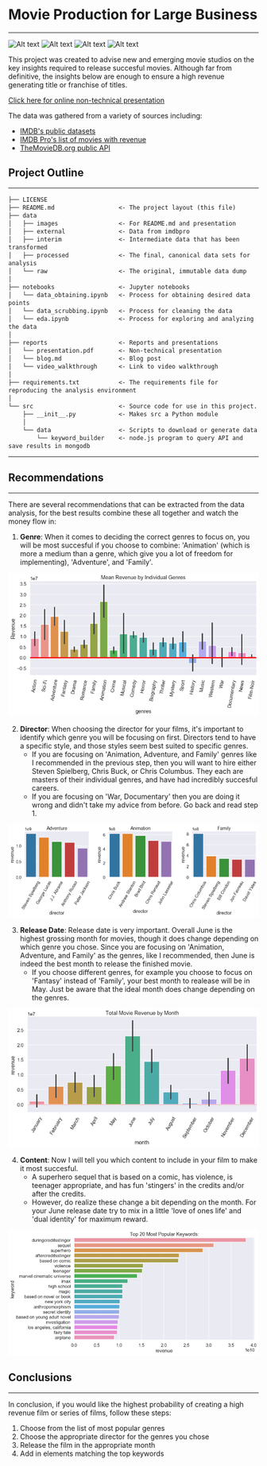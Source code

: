 # Movie Production for Large Business
------------

![Alt text](https://img.shields.io/github/license/Jesse989/movie-analysis?style=plastic)
![Alt text](https://img.shields.io/github/repo-size/Jesse989/movie-analysis?style=plastic)
![Alt text](https://img.shields.io/github/last-commit/Jesse989/movie-analysis?style=plastic)
![Alt text](https://img.shields.io/github/stars/Jesse989/movie-analysis?style=social)


This project was created to advise new and emerging movie studios on the key insights required to release succesful movies. Although far from definitive, the insights below are enough to ensure a high revenue generating title or franchise of titles.

[Click here for online non-technical presentation](https://spark.adobe.com/page/aYgVAoMjU9YMa/)


The data was gathered from a variety of sources including:
- [IMDB's public datasets](https://www.imdb.com/interfaces/)
- [IMDB Pro's list of movies with revenue](https://pro.imdb.com/)
- [TheMovieDB.org public API](https://developers.themoviedb.org/3/getting-started/introduction)


## Project Outline
------------

    ├── LICENSE
    ├── README.md                  <- The project layout (this file)
    ├── data
    │   ├── images                 <- For README.md and presentation
    │   ├── external               <- Data from imdbpro
    │   ├── interim                <- Intermediate data that has been transformed
    │   ├── processed              <- The final, canonical data sets for analysis
    │   └── raw                    <- The original, immutable data dump
    │
    ├── notebooks                  <- Jupyter notebooks
    │   └── data_obtaining.ipynb   <- Process for obtaining desired data points
    │   └── data_scrubbing.ipynb   <- Process for cleaning the data
    │   └── eda.ipynb              <- Process for exploring and analyzing the data
    │
    ├── reports                    <- Reports and presentations
    │   └── presentation.pdf       <- Non-technical presentation
    │   └── blog.md                <- Blog post
    │   └── video_walkthrough      <- Link to video walkthrough
    │
    ├── requirements.txt           <- The requirements file for reproducing the analysis environment
    │
    └── src                        <- Source code for use in this project.
        ├── __init__.py            <- Makes src a Python module
        │
        └── data                   <- Scripts to download or generate data
            └── keyword_builder    <- node.js program to query API and save results in mongodb

--------

## Recommendations
------------
There are several recommendations that can be extracted from the data analysis, for the best results combine these all together and watch the money flow in:

1. <b>Genre</b>: When it comes to deciding the correct genres to focus on, you will be most succesful if you choose to combine: 'Animation' (which is more a medium than a genre, which give you a lot of freedom for implementing), 'Adventure', and 'Family'. 

![Alt text](data/images/genres.png "Top Revenue Generating Genres:")


2. <b>Director</b>: When choosing the director for your films, it's important to identify which genre you will be focusing on first. Directors tend to have a specific style, and those styles seem best suited to specific genres.
    - If you are focusing on 'Animation, Adventure, and Family' genres like I recommended in the previous step, then you will want to hire either Steven Spielberg, Chris Buck, or Chris Columbus. They each are masters of their individual genres, and have had incredibly succesful careers.
    - If you are focusing on 'War, Documentary' then you are doing it wrong and didn't take my advice from before. Go back and read step 1.

![Alt text](data/images/directors.png "Top Revenue Generating Directors per Genre:")


3. <b>Release Date</b>: Release date is very important. Overall June is the highest grossing month for movies, though it does change depending on which genre you chose. Since you are focusing on 'Animation, Adventure, and Family' as the genres, like I recommended, then June is indeed the best month to release the finished movie.
    - If you choose different genres, for example you choose to focus on 'Fantasy' instead of 'Family', your best month to realease will be in May. Just be aware that the ideal month does change depending on the genres.

![Alt text](data/images/release_date.png "Top Revenue Generating Release Date:")


4. <b>Content</b>: Now I will tell you which content to include in your film to make it most succesful.
    - A superhero sequel that is based on a comic, has violence, is teenager appropriate, and has fun 'stingers' in the credits and/or after the credits.
    - However, do realize these change a bit depending on the month. For your June release date try to mix in a little 'love of ones life' and 'dual identity' for maximum reward.

![Alt text](data/images/content.png "Top Revenue Generating Content:")


## Conclusions
------------
In conclusion, if you would like the highest probability of creating a high revenue film or series of films, follow these steps:
1. Choose from the list of most popular genres
2. Choose the appropriate director for the genres you chose 
3. Release the film in the appropriate month
4. Add in elements matching the top keywords



